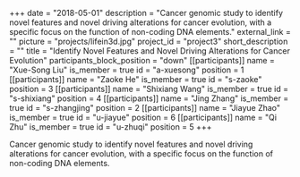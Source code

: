 +++
date = "2018-05-01"
description = "Cancer genomic study to identify novel features and novel driving alterations for cancer evolution, with a specific focus on the function of non-coding DNA elements."
external_link = ""
picture = "projects/lifein3d.jpg"
project_id = "project3"
short_description = ""
title = "Identify Novel Features and Novel Driving Alterations for Cancer Evolution"
participants_block_position = "down"
[[participants]]
    name = "Xue-Song Liu"
    is_member = true
    id = "a-xuesong"
    position = 1
[[participants]]
    name = "Zaoke He"
    is_member = true
    id = "s-zaoke"
    position = 3
[[participants]]
    name = "Shixiang Wang"
    is_member = true
    id = "s-shixiang"
    position = 4
[[participants]]
    name = "Jing Zhang"
    is_member = true
    id = "s-zhangjing"
    position = 2
[[participants]]
    name = "Jiayue Zhao"
    is_member = true
    id = "u-jiayue"
    position = 6
[[participants]]
    name = "Qi Zhu"
    is_member = true
    id = "u-zhuqi"
    position = 5
+++


Cancer genomic study to identify novel features and novel driving alterations for cancer evolution, with a specific focus on the function of non-coding DNA elements.